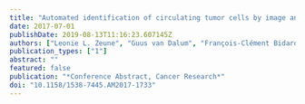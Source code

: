 ```yaml
---
title: "Automated identification of circulating tumor cells by image analysis"
date: 2017-07-01
publishDate: 2019-08-13T11:16:23.607145Z
authors: ["Leonie L. Zeune", "Guus van Dalum", "François-Clément Bidard", "Jean-Yves Pierga", "Tanja Fehm", "Hans Neubauer", "Brigitte Rack", "Marianna Alunni-Fabbroni", "Mateus Crespo", "Johann de Bono", "Leon W.M.M. Terstappen", "Christoph Brune"]
publication_types: ["1"]
abstract: ""
featured: false
publication: "*Conference Abstract, Cancer Research*"
doi: "10.1158/1538-7445.AM2017-1733"
---
```


